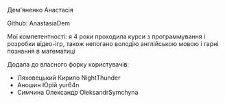 Дем'яненко Анастасія

Github: AnastasiaDem

Мої компетентності: я 4 роки проходила курси з программування і розробки відео-ігр, також непогано володію англійською мовою і гарні познання в математиці

Додала до власного форку користувачів:
- Ляховецький Кирило NightThunder
- Аношин Юрій yur64n
- Симчина Олександр OleksandrSymchyna
